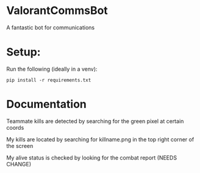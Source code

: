 # ValorantCommsBot

A fantastic bot for communications





# Setup:

Run the following (ideally in a venv):
```
pip install -r requirements.txt
```


# Documentation

Teammate kills are detected by searching for the green pixel at certain coords

My kills are located by searching for killname.png in the top right corner of the screen

My alive status is checked by looking for the combat report (NEEDS CHANGE)

